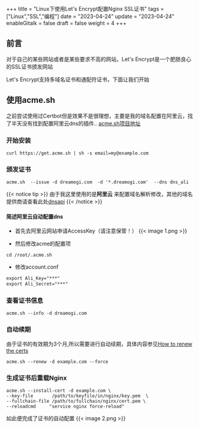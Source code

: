 +++
title = "Linux下使用Let's Encrypt配置Nginx SSL证书"
tags = ["Linux","SSL","编程"]
date = "2023-04-24"
update = "2023-04-24"
enableGitalk = false
draft = false
weight = 4
+++


## 前言
对于自己的某些网站或者是某些要求不高的网站，Let's Encrypt是一个肥肠良心的SSL证书颁发网站

Let's Encrypt支持多域名证书和通配符证书，下面让我们开始

## 使用acme.sh
之前尝试使用过Certbot但是效果不是很理想，主要是我的域名配置在阿里云，找了半天没有找到配置阿里云dns的插件.. [acme.sh项目地址](https://github.com/acmesh-official/acme.sh)

### 开始安装
``` shell
curl https://get.acme.sh | sh -s email=my@example.com
```

### 颁发证书
``` shell
acme.sh  --issue -d dreamogi.com  -d '*.dreamogi.com'  --dns dns_ali
```

{{< notice tip >}}
由于我这里使用的是**阿里云** 来配置域名解析修改，其他的域名提供商请查看此处[dnsapi](https://github.com/acmesh-official/acme.sh/wiki/dnsapi#11-use-aliyun-domain-api-to-automatically-issue-cert)
{{< /notice >}}

#### 简述阿里云自动配置dns
* 首先去阿里云网站申请AccessKey（请注意保管！）
{{< image 1.png >}}

* 然后修改acme的配置项
``` shell
cd /root/.acme.sh
```

* 修改account.conf
``` txt
export Ali_Key="***"
export Ali_Secret="***"
```


### 查看证书信息
``` shell
acme.sh --info -d dreamogi.com
```

### 自动续期
由于证书的有效期为3个月,所以需要进行自动续期，具体内容参见[How to renew the certs](https://github.com/acmesh-official/acme.sh#12-how-to-renew-the-certs)
```shell
acme.sh --renew -d example.com --force
```


### 生成证书后重载Nginx

```shell
acme.sh --install-cert -d example.com \
--key-file       /path/to/keyfile/in/nginx/key.pem  \
--fullchain-file /path/to/fullchain/nginx/cert.pem \
--reloadcmd     "service nginx force-reload"
```

如此便完成了证书的自动配置
{{< image 2.png >}}
